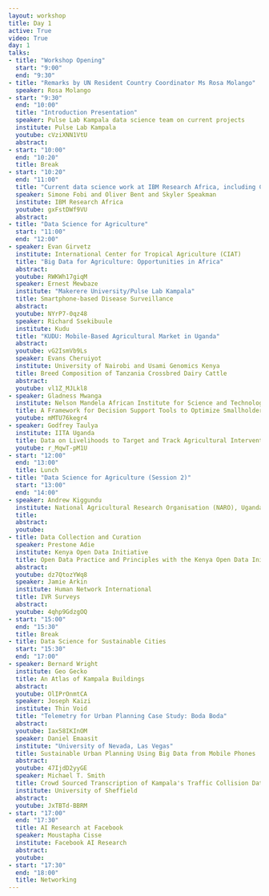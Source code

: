 ```yaml
---
layout: workshop
title: Day 1
active: True
video: True
day: 1
talks:
- title: "Workshop Opening"
  start: "9:00"
  end: "9:30"
- title: "Remarks by UN Resident Country Coordinator Ms Rosa Molango"
  speaker: Rosa Molango
- start: "9:30"
  end: "10:00"
  title: "Introduction Presentation"
  speaker: Pulse Lab Kampala data science team on current projects
  institute: Pulse Lab Kampala
  youtube: cVziXNN1VtU
  abstract:
- start: "10:00"
  end: "10:20"
  title: Break
- start: "10:20"
  end: "11:00"
  title: "Current data science work at IBM Research Africa, including Cognitive Companions in Healthcare and Education."
  speaker: Simone Fobi and Oliver Bent and Skyler Speakman
  institute: IBM Research Africa
  youtube: gxFstDWf9VU
  abstract:
- title: "Data Science for Agriculture"
  start: "11:00" 
  end: "12:00"
- speaker: Evan Girvetz
  institute: International Center for Tropical Agriculture (CIAT)
  title: "Big Data for Agriculture: Opportunities in Africa"
  abstract:
  youtube: RWKWh17giqM
  speaker: Ernest Mewbaze
  institute: "Makerere University/Pulse Lab Kampala"
  title: Smartphone-based Disease Surveillance
  abstract: 
  youtube: NYrP7-0qz48
  speaker: Richard Ssekibuule
  institute: Kudu
  title: "KUDU: Mobile-Based Agricultural Market in Uganda"
  abstract:
  youtube: vG2IsmVb9Ls
  speaker: Evans Cheruiyot
  institute: University of Nairobi and Usami Genomics Kenya
  title: Breed Composition of Tanzania Crossbred Dairy Cattle
  abstract:
  youtube: vl1Z_MJLkl8
- speaker: Gladness Mwanga
  institute: Nelson Mandela African Institute for Science and Technology, Arusha, Tanzania  
  title: A Framework for Decision Support Tools to Optimize Smallholder Dairy Production in East Africa
  youtube: mMTU76kegr4
- speaker: Godfrey Taulya
  institute: IITA Uganda  
  title: Data on Livelihoods to Target and Track Agricultural Interventions  
  youtube: r_MqwT-pM1U
- start: "12:00"
  end: "13:00"
  title: Lunch
- title: "Data Science for Agriculture (Session 2)"
  start: "13:00"
  end: "14:00"
- speaker: Andrew Kiggundu
  institute: National Agricultural Research Organisation (NARO), Uganda
  title: 
  abstract:
  youtube:
- title: Data Collection and Curation
  speaker: Prestone Adie
  institute: Kenya Open Data Initiative
  title: Open Data Practice and Principles with the Kenya Open Data Initiative
  abstract:
  youtube: dz7QtozYWq8
  speaker: Jamie Arkin
  institute: Human Network International 
  title: IVR Surveys
  abstract:
  youtube: 4qhp9GdzgOQ
- start: "15:00"
  end: "15:30"
  title: Break
- title: Data Science for Sustainable Cities
  start: "15:30"
  end: "17:00"
- speaker: Bernard Wright
  institute: Geo Gecko
  title: An Atlas of Kampala Buildings
  abstract:
  youtube: OlIPrOnmtCA
  speaker: Joseph Kaizi
  institute: Thin Void
  title: "Telemetry for Urban Planning Case Study: Boda Boda"
  abstract:
  youtube: Iax58IKInOM
  speaker: Daniel Emaasit
  institute: "University of Nevada, Las Vegas"
  title: Sustainable Urban Planning Using Big Data from Mobile Phones
  abstract:
  youtube: 47IjdD2yyGE
  speaker: Michael T. Smith
  title: Crowd Sourced Transcription of Kampala's Traffic Collision Data
  institute: University of Sheffield
  abstract:
  youtube: JxTBTd-BBRM
- start: "17:00"
  end: "17:30"
  title: AI Research at Facebook
  speaker: Moustapha Cisse
  institute: Facebook AI Research
  abstract:
  youtube:
- start: "17:30"
  end: "18:00"
  title: Networking
---
```

